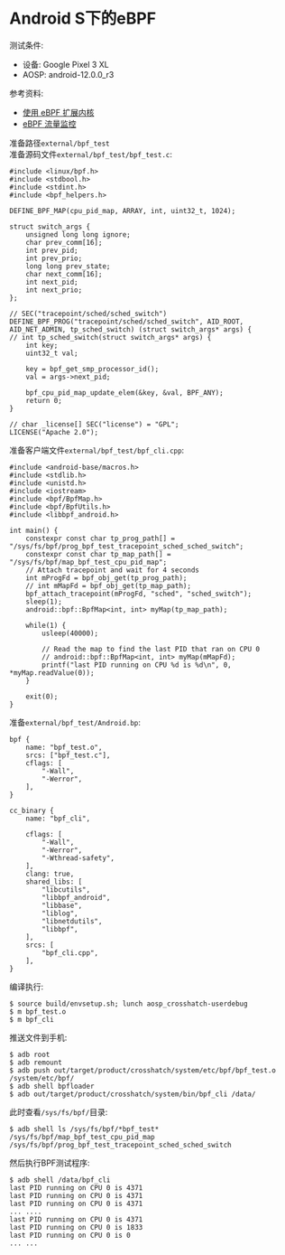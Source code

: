 # Android S下的eBPF

测试条件:
* 设备: Google Pixel 3 XL
* AOSP: android-12.0.0_r3

参考资料: 
* [使用 eBPF 扩展内核](https://source.android.com/devices/architecture/kernel/bpf)
* [eBPF 流量监控](https://source.android.com/devices/tech/datausage/ebpf-traffic-monitor)

准备路径`external/bpf_test`  
准备源码文件`external/bpf_test/bpf_test.c`:
```
#include <linux/bpf.h>
#include <stdbool.h>
#include <stdint.h>
#include <bpf_helpers.h>

DEFINE_BPF_MAP(cpu_pid_map, ARRAY, int, uint32_t, 1024);

struct switch_args {
    unsigned long long ignore;
    char prev_comm[16];
    int prev_pid;
    int prev_prio;
    long long prev_state;
    char next_comm[16];
    int next_pid;
    int next_prio;
};

// SEC("tracepoint/sched/sched_switch")
DEFINE_BPF_PROG("tracepoint/sched/sched_switch", AID_ROOT, AID_NET_ADMIN, tp_sched_switch) (struct switch_args* args) {
// int tp_sched_switch(struct switch_args* args) {
    int key;
    uint32_t val;

    key = bpf_get_smp_processor_id();
    val = args->next_pid;

    bpf_cpu_pid_map_update_elem(&key, &val, BPF_ANY);
    return 0;
}

// char _license[] SEC("license") = "GPL";
LICENSE("Apache 2.0");
```

准备客户端文件`external/bpf_test/bpf_cli.cpp`:
```
#include <android-base/macros.h>
#include <stdlib.h>
#include <unistd.h>
#include <iostream>
#include <bpf/BpfMap.h>
#include <bpf/BpfUtils.h>
#include <libbpf_android.h>

int main() {
	constexpr const char tp_prog_path[] = "/sys/fs/bpf/prog_bpf_test_tracepoint_sched_sched_switch";
	constexpr const char tp_map_path[] = "/sys/fs/bpf/map_bpf_test_cpu_pid_map";
	// Attach tracepoint and wait for 4 seconds
	int mProgFd = bpf_obj_get(tp_prog_path);
	// int mMapFd = bpf_obj_get(tp_map_path);
	bpf_attach_tracepoint(mProgFd, "sched", "sched_switch");
	sleep(1);
	android::bpf::BpfMap<int, int> myMap(tp_map_path);

	while(1) {
		usleep(40000);

		// Read the map to find the last PID that ran on CPU 0
		// android::bpf::BpfMap<int, int> myMap(mMapFd);
		printf("last PID running on CPU %d is %d\n", 0, *myMap.readValue(0));
	}

	exit(0);
}
```

准备`external/bpf_test/Android.bp`:
```
bpf {
    name: "bpf_test.o",
    srcs: ["bpf_test.c"],
    cflags: [
        "-Wall",
        "-Werror",
    ],
}

cc_binary {
    name: "bpf_cli",

    cflags: [
        "-Wall",
        "-Werror",
        "-Wthread-safety",
    ],
    clang: true,
    shared_libs: [
        "libcutils",
        "libbpf_android",
        "libbase",
        "liblog",
        "libnetdutils",
        "libbpf",
    ],
    srcs: [
        "bpf_cli.cpp",
    ],
}
```

编译执行:
```
$ source build/envsetup.sh; lunch aosp_crosshatch-userdebug
$ m bpf_test.o
$ m bpf_cli
```

推送文件到手机:
```
$ adb root
$ adb remount
$ adb push out/target/product/crosshatch/system/etc/bpf/bpf_test.o /system/etc/bpf/
$ adb shell bpfloader
$ adb out/target/product/crosshatch/system/bin/bpf_cli /data/
```

此时查看`/sys/fs/bpf/`目录:
```
$ adb shell ls /sys/fs/bpf/*bpf_test*
/sys/fs/bpf/map_bpf_test_cpu_pid_map
/sys/fs/bpf/prog_bpf_test_tracepoint_sched_sched_switch
```

然后执行BPF测试程序:
```
$ adb shell /data/bpf_cli
last PID running on CPU 0 is 4371
last PID running on CPU 0 is 4371
last PID running on CPU 0 is 4371
... ....
last PID running on CPU 0 is 4371
last PID running on CPU 0 is 1833
last PID running on CPU 0 is 0
... ...
```